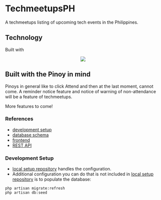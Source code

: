 # TechmeetupsPH

A techmeetups listing of upcoming tech events in the Philippines.

## Technology

Built with <p align="center"><img src="https://laravel.com/assets/img/components/logo-laravel.svg"></p>

## Built with the Pinoy in mind

Pinoys in general like to click Attend and then at the last moment, cannot come. A reminder notice feature and notice of warning of non-attendance will be a feature of techmeetups. 

More features to come!

### References
- [development setup](https://gitlab.com/techmeetupsph/local_setup)
- [database schema](https://gitlab.com/techmeetupsph/database)
- [frontend](https://gitlab.com/techmeetupsph/frontend)
- [REST API](https://gitlab.com/techmeetupsph/techmeetupsph/wikis/REST-API)

### Development Setup

- [local setup repository](https://gitlab.com/techmeetupsph/local_setup) handles the configuration.
- Additional configuration you can do that is not included in [local setup repository](https://gitlab.com/techmeetupsph/local_setup) is to populate the database:
```
php artisan migrate:refresh
php artisan db:seed
```
